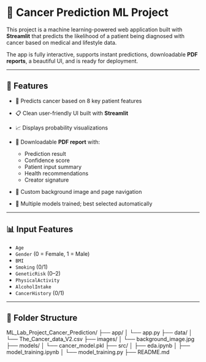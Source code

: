 # 🧬 Cancer Prediction ML Project

This project is a machine learning-powered web application built with **Streamlit** that predicts the likelihood of a patient being diagnosed with cancer based on medical and lifestyle data.

The app is fully interactive, supports instant predictions, downloadable **PDF reports**, a beautiful UI, and is ready for deployment.

---

## 🚀 Features

- 🎯 Predicts cancer based on 8 key patient features
- 📋 Clean user-friendly UI built with **Streamlit**
- 📈 Displays probability visualizations
- 📄 Downloadable **PDF report** with:
  - Prediction result
  - Confidence score
  - Patient input summary
  - Health recommendations
  - Creator signature

- 🎨 Custom background image and page navigation
- 🔎 Multiple models trained; best selected automatically

---

## 📊 Input Features

- `Age`
- `Gender` (0 = Female, 1 = Male)
- `BMI`
- `Smoking` (0/1)
- `GeneticRisk` (0–2)
- `PhysicalActivity`
- `AlcoholIntake`
- `CancerHistory` (0/1)

---

## 📂 Folder Structure
ML_Lab_Project_Cancer_Prediction/
├── app/
│ └── app.py
├── data/
│ └── The_Cancer_data_V2.csv
├── images/
│ └── background_image.jpg
├── models/
│ └── cancer_model.pkl
├── src/
│ ├── eda.ipynb
│ ├── model_training.ipynb
│ └── model_training.py
├── README.md

